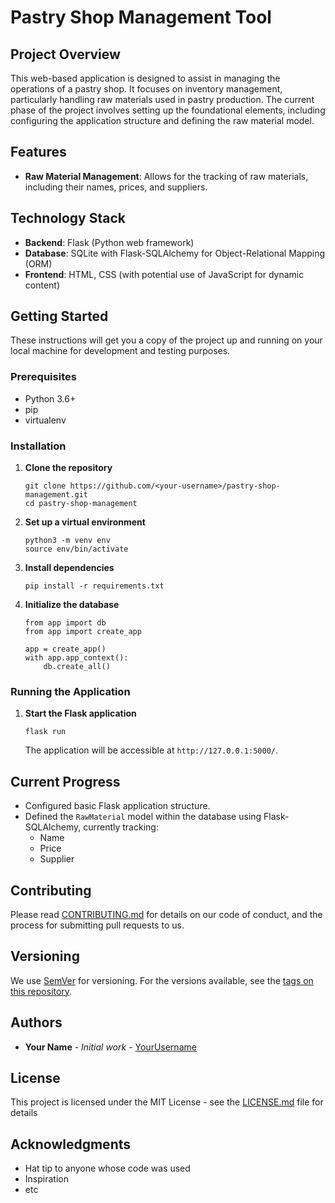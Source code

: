 # Pastry Shop Management Tool

## Project Overview

This web-based application is designed to assist in managing the operations of a pastry shop. It focuses on inventory management, particularly handling raw materials used in pastry production. The current phase of the project involves setting up the foundational elements, including configuring the application structure and defining the raw material model.

## Features

- **Raw Material Management**: Allows for the tracking of raw materials, including their names, prices, and suppliers.

## Technology Stack

- **Backend**: Flask (Python web framework)
- **Database**: SQLite with Flask-SQLAlchemy for Object-Relational Mapping (ORM)
- **Frontend**: HTML, CSS (with potential use of JavaScript for dynamic content)

## Getting Started

These instructions will get you a copy of the project up and running on your local machine for development and testing purposes.

### Prerequisites

- Python 3.6+
- pip
- virtualenv

### Installation

1. **Clone the repository**

   ```
   git clone https://github.com/<your-username>/pastry-shop-management.git
   cd pastry-shop-management
   ```

2. **Set up a virtual environment**

   ```
   python3 -m venv env
   source env/bin/activate
   ```

3. **Install dependencies**

   ```
   pip install -r requirements.txt
   ```

4. **Initialize the database**

   ```
   from app import db
   from app import create_app
   
   app = create_app()
   with app.app_context():
       db.create_all()
   ```

### Running the Application

1. **Start the Flask application**

   ```
   flask run
   ```
   
   The application will be accessible at `http://127.0.0.1:5000/`.

## Current Progress

- Configured basic Flask application structure.
- Defined the `RawMaterial` model within the database using Flask-SQLAlchemy, currently tracking:
  - Name
  - Price
  - Supplier

## Contributing

Please read [CONTRIBUTING.md](https://github.com/<your-username>/pastry-shop-management/CONTRIBUTING.md) for details on our code of conduct, and the process for submitting pull requests to us.

## Versioning

We use [SemVer](http://semver.org/) for versioning. For the versions available, see the [tags on this repository](https://github.com/<your-username>/pastry-shop-management/tags).

## Authors

- **Your Name** - *Initial work* - [YourUsername](https://github.com/<your-username>)

## License

This project is licensed under the MIT License - see the [LICENSE.md](LICENSE.md) file for details

## Acknowledgments

- Hat tip to anyone whose code was used
- Inspiration
- etc
